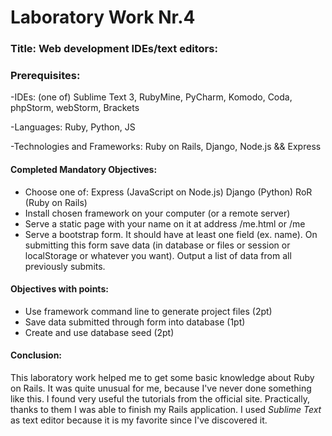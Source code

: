 # Laboratory Work Nr.4

### Title: Web development IDEs/text editors:

### Prerequisites:

  -IDEs: (one of) Sublime Text 3, RubyMine, PyCharm, Komodo, Coda, phpStorm, webStorm, Brackets
  
  -Languages: Ruby, Python, JS
  
  -Technologies and Frameworks: Ruby on Rails, Django, Node.js && Express

#### Completed Mandatory Objectives:

   - Choose one of:
          Express (JavaScript on Node.js)
          Django (Python)
          RoR (Ruby on Rails)
   - Install chosen framework on your computer (or a remote server)
   - Serve a static page with your name on it at address /me.html or /me
   - Serve a bootstrap form. It should have at least one field (ex. name). On submitting this form save data (in database or files or session or localStorage or whatever you want). Output a list of data from all previously submits.


#### Objectives with points:

   - Use framework command line to generate project files (2pt)
   - Save data submitted through form into database (1pt)
   - Create and use database seed (2pt)
      

#### Conclusion:
 
 This laboratory work helped me to get some basic knowledge about Ruby on Rails. It was quite unusual for me, because I've never done something like this. I found very useful the tutorials from the official site. Practically, thanks to them I was able to finish my Rails application. I used _Sublime Text_ as text editor because it is my favorite since I've discovered it.
